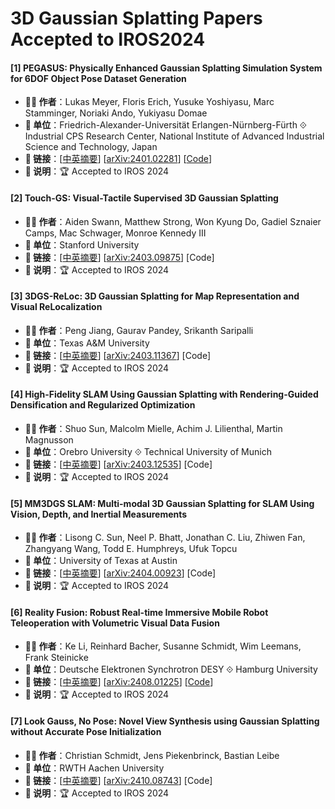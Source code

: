 # 3D Gaussian Splatting Papers Accepted to IROS2024

#### [1] PEGASUS: Physically Enhanced Gaussian Splatting Simulation System for 6DOF Object Pose Dataset Generation
- **🧑‍🔬 作者**：Lukas Meyer, Floris Erich, Yusuke Yoshiyasu, Marc Stamminger, Noriaki Ando, Yukiyasu Domae
- **🏫 单位**：Friedrich-Alexander-Universität Erlangen-Nürnberg-Fürth ⟐ Industrial CPS Research Center, National Institute of Advanced Industrial Science and Technology, Japan
- **🔗 链接**：[[中英摘要](../abs/2401.02281.md)] [[arXiv:2401.02281](https://arxiv.org/abs/2401.02281)] [[Code](https://github.com/meyerls/PEGASUS)]
- **📝 说明**：🏆 Accepted to IROS 2024

#### [2] Touch-GS: Visual-Tactile Supervised 3D Gaussian Splatting
- **🧑‍🔬 作者**：Aiden Swann, Matthew Strong, Won Kyung Do, Gadiel Sznaier Camps, Mac Schwager, Monroe Kennedy III
- **🏫 单位**：Stanford University
- **🔗 链接**：[[中英摘要](../abs/2403.09875.md)] [[arXiv:2403.09875](https://arxiv.org/abs/2403.09875)] [Code]
- **📝 说明**：🏆 Accepted to IROS 2024

#### [3] 3DGS-ReLoc: 3D Gaussian Splatting for Map Representation and Visual ReLocalization
- **🧑‍🔬 作者**：Peng Jiang, Gaurav Pandey, Srikanth Saripalli
- **🏫 单位**：Texas A&M University
- **🔗 链接**：[[中英摘要](../abs/2403.11367.md)] [[arXiv:2403.11367](https://arxiv.org/abs/2403.11367)] [Code]
- **📝 说明**：🏆 Accepted to IROS 2024

#### [4] High-Fidelity SLAM Using Gaussian Splatting with Rendering-Guided Densification and Regularized Optimization
- **🧑‍🔬 作者**：Shuo Sun, Malcolm Mielle, Achim J. Lilienthal, Martin Magnusson
- **🏫 单位**：Orebro University ⟐ Technical University of Munich
- **🔗 链接**：[[中英摘要](../abs/2403.12535.md)] [[arXiv:2403.12535](https://arxiv.org/abs/2403.12535)] [Code]
- **📝 说明**：🏆 Accepted to IROS 2024

#### [5] MM3DGS SLAM: Multi-modal 3D Gaussian Splatting for SLAM Using Vision, Depth, and Inertial Measurements
- **🧑‍🔬 作者**：Lisong C. Sun, Neel P. Bhatt, Jonathan C. Liu, Zhiwen Fan, Zhangyang Wang, Todd E. Humphreys, Ufuk Topcu
- **🏫 单位**：University of Texas at Austin
- **🔗 链接**：[[中英摘要](../abs/2404.00923.md)] [[arXiv:2404.00923](https://arxiv.org/abs/2404.00923)] [Code]
- **📝 说明**：🏆 Accepted to IROS 2024

#### [6] Reality Fusion: Robust Real-time Immersive Mobile Robot Teleoperation with Volumetric Visual Data Fusion
- **🧑‍🔬 作者**：Ke Li, Reinhard Bacher, Susanne Schmidt, Wim Leemans, Frank Steinicke
- **🏫 单位**：Deutsche Elektronen Synchrotron DESY ⟐ Hamburg University
- **🔗 链接**：[[中英摘要](../abs/2408.01225.md)] [[arXiv:2408.01225](https://arxiv.org/abs/2408.01225)] [[Code](https://github.com/uhhhci/RealityFusion)]
- **📝 说明**：🏆 Accepted to IROS 2024

#### [7] Look Gauss, No Pose: Novel View Synthesis using Gaussian Splatting without Accurate Pose Initialization
- **🧑‍🔬 作者**：Christian Schmidt, Jens Piekenbrinck, Bastian Leibe
- **🏫 单位**：RWTH Aachen University
- **🔗 链接**：[[中英摘要](../abs/2410.08743.md)] [[arXiv:2410.08743](https://arxiv.org/abs/2410.08743)] [Code]
- **📝 说明**：🏆 Accepted to IROS 2024
